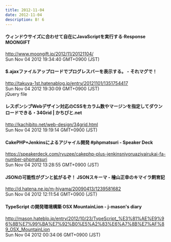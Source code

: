 ```yaml
---
title: 2012-11-04
date: 2012-11-04
description: B! 6
---
```


#### ウィンドウサイズに合わせて自在にJavaScriptを実行する·Response MOONGIFT
http://www.moongift.jp/2012/11/20121104/<br>
Sun Nov 04 2012 19:34:40 GMT+0900 (JST)<br>


#### $.ajaxファイルアップロードでプログレスバーを表示する。 - それマグで！
http://takuya-1st.hatenablog.jp/entry/20121101/1351754417<br>
Sun Nov 04 2012 19:30:09 GMT+0900 (JST)<br>
jQuery file


#### レスポンシブWebデザイン対応のCSSをカラム数やマージンを指定してダウンロードできる・34Grid | かちびと.net
http://kachibito.net/web-design/34grid.html<br>
Sun Nov 04 2012 19:19:14 GMT+0900 (JST)<br>


#### CakePHP+Jenkinsによるアジャイル開発 #phpmatsuri - Speaker Deck
https://speakerdeck.com/ryuzee/cakephp-plus-jenkinsniyoruaziyairukai-fa-number-phpmatsuri<br>
Sun Nov 04 2012 13:28:55 GMT+0900 (JST)<br>


#### JSONの可能性がグンと拡がるぞ！ JSONスキーマ - 檜山正幸のキマイラ飼育記
http://d.hatena.ne.jp/m-hiyama/20090413/1239581682<br>
Sun Nov 04 2012 12:11:54 GMT+0900 (JST)<br>


#### TypeScript の開発環境構築 OSX MountainLion - j-mason's diary
http://mason.hateblo.jp/entry/2012/10/23/TypeScript_%E3%81%AE%E9%96%8B%E7%99%BA%E7%92%B0%E5%A2%83%E6%A7%8B%E7%AF%89_OSX_MountainLion<br>
Sun Nov 04 2012 00:34:06 GMT+0900 (JST)<br>


